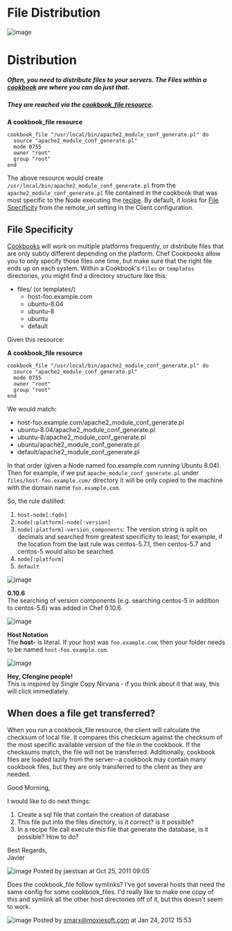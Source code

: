 File Distribution
=================

  

![image](../attachments/1179790/21463234.png)

Distribution
============

##### Often, you need to distribute files to your servers. The Files within a [cookbook](Cookbooks.html "Cookbooks") are where you can do just that.

##### They are reached via the [cookbook\_file resource](Resources.html#Resources-CookbookFile).

  

**A cookbook\_file resource**

    cookbook_file "/usr/local/bin/apache2_module_conf_generate.pl" do
      source "apache2_module_conf_generate.pl"
      mode 0755
      owner "root"
      group "root"
    end

The above resource would create
`/usr/local/bin/apache2_module_conf_generate.pl` from the
`apache2_module_conf_generate.pl` file contained in the cookbook that
was most specific to the Node executing the
[recipe](Recipes.html "Recipes"). By default, it looks for [File
Specificity](#FileDistribution-FileSpecificity) from the remote\_url
setting in the Client configuration.

File Specificity
----------------

[Cookbooks](Cookbooks.html "Cookbooks") will work on multiple platforms
frequently, or distribute files that are only subtly different depending
on the platform. Chef Cookbooks allow you to only specify those files
one time, but make sure that the right file ends up on each system.
Within a Cookbook's `files` or `templates` directories, you might find a
directory structure like this:

-   files/ (or templates/)
    -   host-foo.example.com
    -   ubuntu-8.04
    -   ubuntu-8
    -   ubuntu
    -   default

Given this resource:

**A cookbook\_file resource**

    cookbook_file "/usr/local/bin/apache2_module_conf_generate.pl" do
      source "apache2_module_conf_generate.pl"
      mode 0755
      owner "root"
      group "root"
    end

We would match:

-   host-foo.example.com/apache2\_module\_conf\_generate.pl
-   ubuntu-8.04/apache2\_module\_conf\_generate.pl
-   ubuntu-8/apache2\_module\_conf\_generate.pl
-   ubuntu/apache2\_module\_conf\_generate.pl
-   default/apache2\_module\_conf\_generate.pl

In that order (given a Node named foo.example.com running Ubuntu 8.04).
Then for example, if we put `apache_module_conf_generate.pl` under
`files/host-foo.example.com/` directory it will be only copied to the
machine with the domain name `foo.example.com`.

So, the rule distilled:

1.  `host-node[:fqdn]`
2.  `node[:platform]-node[:version]`
3.  `node[:platform]-version_components`: The version string is split on
    decimals and searched from greatest specificity to least; for
    example, if the location from the last rule was centos-5.7.1, then
    centos-5.7 and centos-5 would also be searched.
4.  `node[:platform]`
5.  `default`

![image](images/icons/emoticons/check.gif)

**0.10.6**  
The searching of version components (e.g. searching centos-5 in addition
to centos-5.6) was added in Chef 0.10.6.

![image](images/icons/emoticons/information.gif)

**Host Notation**  
The **host-** is literal. If your host was `foo.example.com`, then your
folder needs to be named `host-foo.example.com`.

![image](images/icons/emoticons/check.gif)

**Hey, Cfengine people!**  
This is inspired by Single Copy Nirvana - if you think about it that
way, this will click immediately.

When does a file get transferred?
---------------------------------

When you run a cookbook\_file resource, the client will calculate the
checksum of local file. It compares this checksum against the checksum
of the most specific available version of the file in the cookbook. If
the checksums match, the file will not be transferred. Additionally,
cookbook files are loaded lazily from the server--a cookbook may contain
many cookbook files, but they are only transferred to the client as they
are needed.   
  
  
  

  

Good Morning,

I would like to do next things:  
 1) Create a sql file that contain the creation of database  
 2) This file put into the files directory, is it correct? is it
possible?  
 3) In a recipe file call execute this file that generate the database,
is it possible? How to do?

Best Regards,  
 Javier

![image](images/icons/comment_16.gif) Posted by jaestsan at Oct 25, 2011
09:05

Does the cookbook\_file follow symlinks? I've got several hosts that
need the same config for some cookbook\_files. I'd really like to make
one copy of this and symlink all the other host directories off of it,
but this doesn't seem to work.

![image](images/icons/comment_16.gif) Posted by smarx@moxiesoft.com at
Jan 24, 2012 15:53
